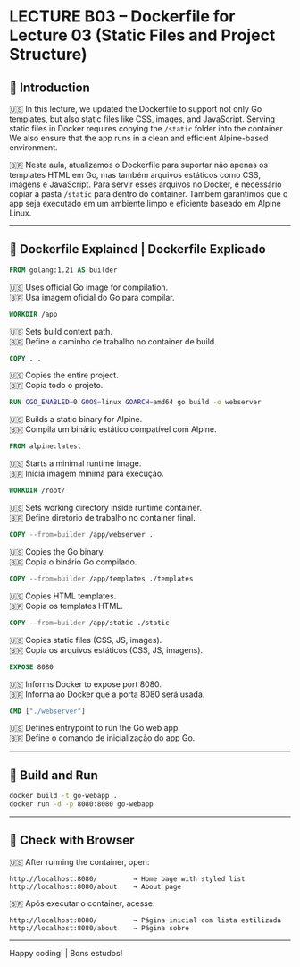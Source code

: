 # LECTURE B03 – Dockerfile for Lecture 03 (Static Files and Project Structure)

## 🧭 Introduction

🇺🇸 In this lecture, we updated the Dockerfile to support not only Go templates, but also static files like CSS, images, and JavaScript. Serving static files in Docker requires copying the `/static` folder into the container. We also ensure that the app runs in a clean and efficient Alpine-based environment.

🇧🇷 Nesta aula, atualizamos o Dockerfile para suportar não apenas os templates HTML em Go, mas também arquivos estáticos como CSS, imagens e JavaScript. Para servir esses arquivos no Docker, é necessário copiar a pasta `/static` para dentro do container. Também garantimos que o app seja executado em um ambiente limpo e eficiente baseado em Alpine Linux.

---

## 📄 Dockerfile Explained | Dockerfile Explicado

```dockerfile
FROM golang:1.21 AS builder
```
🇺🇸 Uses official Go image for compilation.  
🇧🇷 Usa imagem oficial do Go para compilar.

```dockerfile
WORKDIR /app
```
🇺🇸 Sets build context path.  
🇧🇷 Define o caminho de trabalho no container de build.

```dockerfile
COPY . .
```
🇺🇸 Copies the entire project.  
🇧🇷 Copia todo o projeto.

```dockerfile
RUN CGO_ENABLED=0 GOOS=linux GOARCH=amd64 go build -o webserver
```
🇺🇸 Builds a static binary for Alpine.  
🇧🇷 Compila um binário estático compatível com Alpine.

```dockerfile
FROM alpine:latest
```
🇺🇸 Starts a minimal runtime image.  
🇧🇷 Inicia imagem mínima para execução.

```dockerfile
WORKDIR /root/
```
🇺🇸 Sets working directory inside runtime container.  
🇧🇷 Define diretório de trabalho no container final.

```dockerfile
COPY --from=builder /app/webserver .
```
🇺🇸 Copies the Go binary.  
🇧🇷 Copia o binário Go compilado.

```dockerfile
COPY --from=builder /app/templates ./templates
```
🇺🇸 Copies HTML templates.  
🇧🇷 Copia os templates HTML.

```dockerfile
COPY --from=builder /app/static ./static
```
🇺🇸 Copies static files (CSS, JS, images).  
🇧🇷 Copia os arquivos estáticos (CSS, JS, imagens).

```dockerfile
EXPOSE 8080
```
🇺🇸 Informs Docker to expose port 8080.  
🇧🇷 Informa ao Docker que a porta 8080 será usada.

```dockerfile
CMD ["./webserver"]
```
🇺🇸 Defines entrypoint to run the Go web app.  
🇧🇷 Define o comando de inicialização do app Go.

---

## 🚀 Build and Run

```bash
docker build -t go-webapp .
docker run -d -p 8080:8080 go-webapp
```

---

## 🧪 Check with Browser

🇺🇸 After running the container, open:

```
http://localhost:8080/         → Home page with styled list
http://localhost:8080/about    → About page
```

🇧🇷 Após executar o container, acesse:

```
http://localhost:8080/         → Página inicial com lista estilizada
http://localhost:8080/about    → Página sobre
```

---

Happy coding! | Bons estudos!
